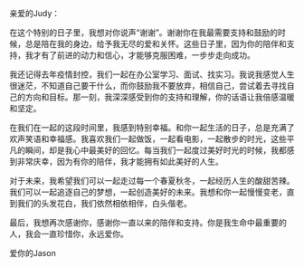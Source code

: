 亲爱的Judy：

在这个特别的日子里，我想对你说声“谢谢”。谢谢你在我最需要支持和鼓励的时候，总是陪在我的身边，给予我无尽的爱和关怀。这些日子里，因为你的陪伴和支持，我才有了前进的动力和信心，才能够克服困难，一步步走向成功。

我还记得去年疫情封控，我们一起在办公室学习、面试、找实习。我说我感觉人生很迷茫，不知道自己要干什么，而你鼓励我不要放弃，相信自己，尝试着去寻找自己的方向和目标。那一刻，我深深感受到你的支持和理解，你的话语让我倍感温暖和坚定。

在我们在一起的这段时间里，我感到特别幸福。和你一起生活的日子，总是充满了欢声笑语和幸福感。我喜欢我们一起做饭，一起看电影，一起散步的时光，这些平凡的瞬间，却是我心中最美好的回忆。每当我们一起度过美好时光的时候，我都感到非常庆幸，因为有你的陪伴，我才能拥有如此美好的人生。

对于未来，我希望我们可以一起走过每一个春夏秋冬，一起经历人生的酸甜苦辣。我们可以一起追逐自己的梦想，一起创造美好的未来。我想和你一起慢慢变老，直到我们的头发花白，我们依然相依相伴，白头偕老。

最后，我想再次感谢你，感谢你一直以来的陪伴和支持。你是我生命中最重要的人，我会一直珍惜你，永远爱你。

爱你的Jason

